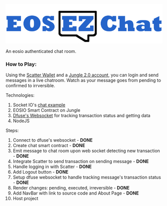 ![](https://github.com/NatPDeveloper/eos-ez-chat/blob/master/public/EOS-EZ-Chat.png?raw=true)

An eosio authenticated chat room.

### How to Play: ###

Using the [Scatter Wallet](https://get-scatter.com/) and a [Jungle 2.0 account](https://monitor.jungletestnet.io/#account), you can login and send messages in a live chatroom.
  Watch as your message goes from pending to confirmed to irrversible.

Technologies:

1. Socket IO's [chat example](https://github.com/socketio/socket.io/tree/master/examples/chat)
2. EOSIO Smart Contract on Jungle
3. [Dfuse's Websocket](https://www.dfuse.io/en) for tracking transaction status and getting data
4. NodeJS

Steps:

1. Connect to dfuse's websocket - **DONE**
2. Create chat smart contract - **DONE**
3. Emit message to chat room upon web socket detecting new transaction - **DONE**
4. Integrate Scatter to send transaction on sending message - **DONE**
5. Handle logging in with Scatter - **DONE**
6. Add Logout button - **DONE**
7. Setup dfuse websocket to handle tracking message's transaction status - **DONE**
8. Render changes: pending, executed, irreversible - **DONE**
9. Add NavBar with link to source code and About Page - **DONE**
10. Host project

